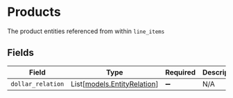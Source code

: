 # Products

The product entities referenced from within `line_items`


## Fields

| Field                                                      | Type                                                       | Required                                                   | Description                                                |
| ---------------------------------------------------------- | ---------------------------------------------------------- | ---------------------------------------------------------- | ---------------------------------------------------------- |
| `dollar_relation`                                          | List[[models.EntityRelation](../models/entityrelation.md)] | :heavy_minus_sign:                                         | N/A                                                        |